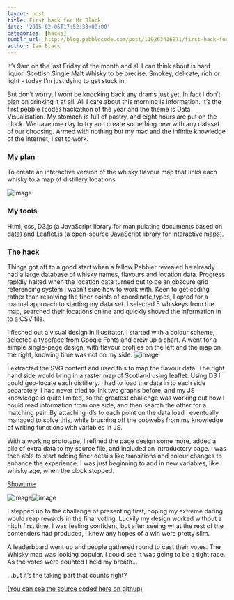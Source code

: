 ```yaml
---
layout: post
title: First hack for Mr Black.
date: '2015-02-06T17:52:33+00:00'
categories: [hacks]
tumblr_url: http://blog.pebblecode.com/post/110263416971/first-hack-for-mr-black
author: Ian Black
---
```

<p>It’s 9am on the last Friday of the month and all I can think about is hard liquor. Scottish Single Malt Whisky to be precise. Smokey, delicate, rich or light - today I’m just dying to get stuck in.</p>

<p><!-- more --></p>

<p>But don’t worry, I wont be knocking back any drams just yet. In fact I don’t plan on drinking it at all. All I care about this morning is information. It’s the first pebble {code} hackathon of the year and the theme is Data Visualisation. My stomach is full of pastry, and eight hours are put on the clock. We have one day to try and create something new with any dataset of our choosing. Armed with nothing but my mac and the infinite knowledge of the internet, I set to work.</p>

<h3>My plan</h3>

<p>
To create an interactive version of the whisky flavour map that links each whisky to a map of distillery locations.</p>

<p><img src="https://31.media.tumblr.com/26162105c06655e2589b1f760df3f5d0/tumblr_inline_njd24btDCJ1qetc8f.png" alt="image"/></p>

<h3>My tools</h3>

<p>Html, css, D3.js (a JavaScript library for manipulating documents based on data) and Leaflet.js (a open-source JavaScript library for interactive maps).</p>

<h3>The hack</h3>

<p>Things got off to a good start when a fellow Pebbler revealed he already had a large database of whisky names, flavours and location data. Progress rapidly halted when the location data turned out to be an obscure grid referencing system I wasn’t sure how to work with. Keen to get coding rather than resolving the finer points of coordinate types, I opted for a manual approach to starting my data set. I selected 5 whiskeys from the map, searched their locations online and quickly shoved the information in to a CSV file.</p>

<p>I fleshed out a visual design in Illustrator. I started with a colour scheme, selected a typeface from Google Fonts and drew up a chart. A went for a simple single-page design, with flavour profiles on the left and the map on the right, knowing time was not on my side.
<img src="https://31.media.tumblr.com/5c2771539f4d053aa8d3548ad0fa920f/tumblr_inline_njd24wXWul1qetc8f.png" alt="image"/></p>

<p>I extracted the SVG content and used this to map the flavour data. The right hand side would bring in a raster map of Scotland using leaflet. Using D3 I could geo-locate each distillery. I had to load the data in to each side separately. I had never tried to link two graphs before, and my JS knowledge is quite limited, so the greatest challenge was working out how I could read information from one side, and then search the other for a matching pair. By attaching id’s to each point on the data load I eventually managed to solve this, while brushing off the cobwebs from my knowledge of writing functions with variables in JS.</p>

<p>With a working prototype, I refined the page design some more, added a pile of extra data to my source file, and included an introductory page. I was then able to start adding finer details like transitions and colour changes to enhance the experience. I was just beginning to add in new variables, like whisky age, when the clock stopped.</p>

<p><a href="http://pebblecode.com/whisky_map/" title="Whisky map link">Showtime</a> </p>

<p><img src="https://31.media.tumblr.com/4b800993cc0c9a22b6ba2c4fdc506257/tumblr_inline_njd259iSDZ1qetc8f.png" alt="image"/><img src="https://31.media.tumblr.com/2b6bb01bbccab7e79216bcf9bf273e45/tumblr_inline_njd25iDH1t1qetc8f.png" alt="image"/></p>

<p>I stepped up to the challenge of presenting first, hoping my extreme daring would reap rewards in the final voting. Luckily my design worked without a hitch first time. I was feeling confident, but after seeing what the rest of the contenders had produced, I knew any hopes of a win were pretty slim.</p>

<p>A leaderboard went up and people gathered round to cast their votes. The Whisky map was looking popular. I could see it was going to be a tight race. As the votes were counted I held my breath…</p>

<p>…but it’s the taking part that counts right?</p>

<p><a href="https://github.com/pebblecode/whisky_map">(You can see the source coded here on githup)</a></p>
